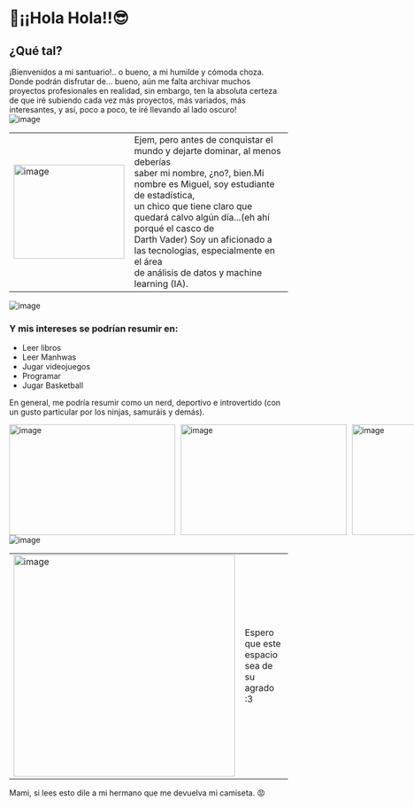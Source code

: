 # 🥸¡¡Hola Hola!!😎
## ¿Qué tal? <br>

¡Bienvenidos a mi santuario!.. o bueno, a mi humilde y cómoda choza. Donde podrán disfrutar de... bueno, aún me falta archivar muchos proyectos profesionales en realidad, sin embargo, ten la absoluta certeza de que iré subiendo cada vez más proyectos, más variados, más interesantes, y así, poco a poco, te iré llevando al lado oscuro! <br>
![image](https://github.com/user-attachments/assets/270cb393-8c6a-4868-a8df-3447116a0525)


<table style="border: none;">
  <tr style="border: none;">
    <td style="border: none; padding-right: 10px;">
      <img src="https://github.com/user-attachments/assets/889fad8d-362f-4a79-925d-409da55b426a" alt="image" width="200" height="170">
    </td>
    <td style="border: none;">
      Ejem, pero antes de conquistar el mundo y dejarte dominar, al menos deberías <br> saber mi nombre, ¿no?, bien.Mi nombre es Miguel, soy estudiante de estadística, <br> un chico que tiene claro que quedará calvo algún día...(eh ahí porqué el casco de <br> Darth Vader) Soy un aficionado a las tecnologías, especialmente en el área <br>de análisis de datos y machine learning (IA).
    </td>
  </tr>
</table>
 <img src="https://github.com/user-attachments/assets/57fa6782-8257-4894-a159-07c6d5540683" alt='image'>

### Y mis intereses se podrían resumir en:
<ul>
  <li>Leer libros</li>
  <li>Leer Manhwas</li>
  <li>Jugar videojuegos</li>
  <li>Programar</li>
  <li>Jugar Basketball</li>
</ul>

En general, me podría resumir como un nerd, deportivo e introvertido (con un gusto particular por los ninjas, samuráis y demás). <br>

<div style="display: flex; justify-content: space-between; align-items: center;">
  <img src="https://github.com/user-attachments/assets/422f2381-197a-4ae2-a521-333fd00bb1a4" alt="image" width="300" height="200" style="margin-right: 10px;">
  <img src="https://github.com/user-attachments/assets/0f497d48-8d63-4053-ba8f-21cf63c75b8f" alt="image" width="300" height="200" style="margin-right: 10px;">
  <img src="https://github.com/user-attachments/assets/ac2e45f9-5ca7-41ba-b361-074366d788c8" alt="image" width="200" height="200">
</div>
 <img src="https://github.com/user-attachments/assets/57fa6782-8257-4894-a159-07c6d5540683" alt='image'>

<table style="border: none;">
  <tr style="border: none;">
    <td style="border: none; padding-right: 10px;">
      <img src="https://github.com/user-attachments/assets/1e9d5d92-44eb-44c9-abe6-1968cf255815" alt="image" width="400" height="400">
    </td>
    <td style="border: none;">
      Espero que este espacio sea de su agrado :3 <br>
    </td>
  </tr>
</table>
Mami, si lees esto dile a mi hermano que me devuelva mi camiseta. 😡
